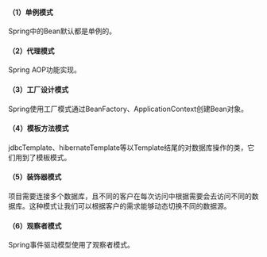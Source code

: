 #### （1）单例模式
Spring中的Bean默认都是单例的。  

#### （2）代理模式
Spring AOP功能实现。  

#### （3）工厂设计模式
Spring使用工厂模式通过BeanFactory、ApplicationContext创建Bean对象。  

#### （4）模板方法模式
jdbcTemplate、hibernateTemplate等以Template结尾的对数据库操作的类，它们用到了模板模式。  

#### （5）装饰器模式
项目需要连接多个数据库，且不同的客户在每次访问中根据需要会去访问不同的数据库。这种模式让我们可以根据客户的需求能够动态切换不同的数据源。  

#### （6）观察者模式
Spring事件驱动模型使用了观察者模式。  




